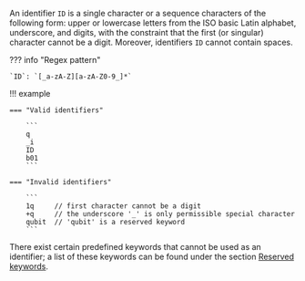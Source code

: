 An identifier `ID` is a single character or a sequence characters of the following form: upper or lowercase letters from the ISO basic Latin alphabet, underscore, and digits, with the constraint that the first (or singular) character cannot be a digit. Moreover, identifiers `ID` cannot contain spaces.

??? info "Regex pattern"

    `ID`: `[_a-zA-Z][a-zA-Z0-9_]*`

!!! example

    === "Valid identifiers"

        ```
        q
        _i
        ID
        b01
        ```
    
    === "Invalid identifiers" 
        
        ```
        1q	   // first character cannot be a digit
        +q     // the underscore '_' is only permissible special character 
        qubit  // 'qubit' is a reserved keyword
        ```

There exist certain predefined keywords that cannot be used as an identifier; a list of these keywords can be found under the section [Reserved keywords](reserved-keywords.md).
